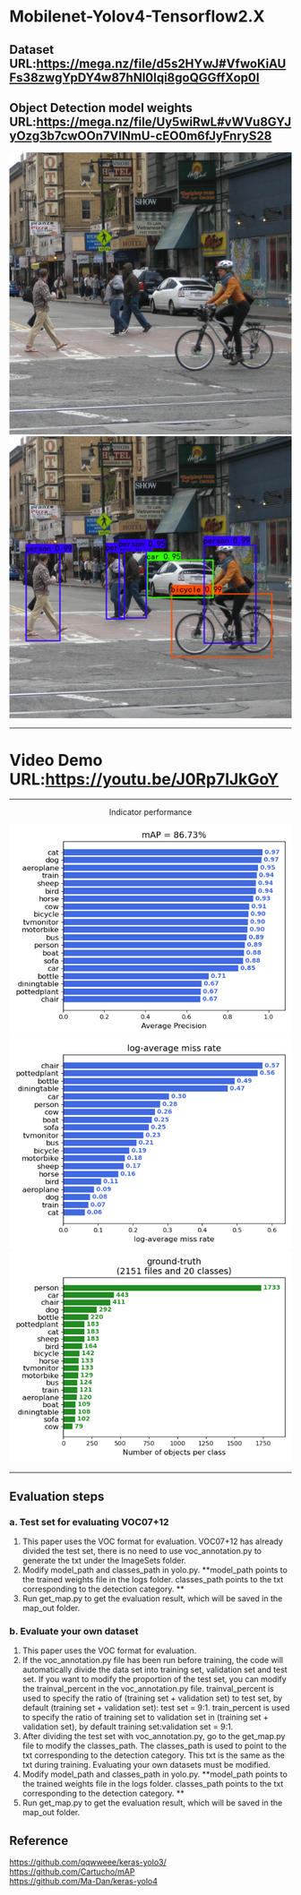 # Mobilenet-Yolov4-Tensorflow2.X
 
Dataset URL:https://mega.nz/file/d5s2HYwJ#VfwoKiAUFs38zwgYpDY4w87hNl0Iqi8goQGGffXop0I
-------------
Object Detection model weights URL:https://mega.nz/file/Uy5wiRwL#vWVu8GYJyOzg3b7cwOOn7VlNmU-cEO0m6fJyFnryS28
-------------

<div align="center">
<img src="https://github.com/Wade0125Studio/Mobilenet-Yolov4-Tensorflow2.X/blob/main/img/street.jpg">
</div>

<div align="center">
<img src="https://github.com/Wade0125Studio/Mobilenet-Yolov4-Tensorflow2.X/blob/main/img_out/street.png">
</div>

------------
# Video Demo URL:https://youtu.be/J0Rp7lJkGoY

------------

<p align="center" >Indicator performance</font></p>

<div align="center">
<img src="https://github.com/Wade0125Studio/Mobilenet-Yolov4-Tensorflow2.X/blob/main/map_out/results/mAP.png">
</div>

<div align="center">
<img src="https://github.com/Wade0125Studio/Mobilenet-Yolov4-Tensorflow2.X/blob/main/map_out/results/lamr.png">
</div>

<div align="center">
<img src="https://github.com/Wade0125Studio/Mobilenet-Yolov4-Tensorflow2.X/blob/main/map_out/results/ground-truth-info.png">
</div>

------------
## Evaluation steps
### a. Test set for evaluating VOC07+12
1. This paper uses the VOC format for evaluation. VOC07+12 has already divided the test set, there is no need to use voc_annotation.py to generate the txt under the ImageSets folder.
2. Modify model_path and classes_path in yolo.py. **model_path points to the trained weights file in the logs folder. classes_path points to the txt corresponding to the detection category. **
3. Run get_map.py to get the evaluation result, which will be saved in the map_out folder.

### b. Evaluate your own dataset
1. This paper uses the VOC format for evaluation.
2. If the voc_annotation.py file has been run before training, the code will automatically divide the data set into training set, validation set and test set. If you want to modify the proportion of the test set, you can modify the trainval_percent in the voc_annotation.py file. trainval_percent is used to specify the ratio of (training set + validation set) to test set, by default (training set + validation set): test set = 9:1. train_percent is used to specify the ratio of training set to validation set in (training set + validation set), by default training set:validation set = 9:1.
3. After dividing the test set with voc_annotation.py, go to the get_map.py file to modify the classes_path. The classes_path is used to point to the txt corresponding to the detection category. This txt is the same as the txt during training. Evaluating your own datasets must be modified.
4. Modify model_path and classes_path in yolo.py. **model_path points to the trained weights file in the logs folder. classes_path points to the txt corresponding to the detection category. **
5. Run get_map.py to get the evaluation result, which will be saved in the map_out folder.

## Reference
https://github.com/qqwweee/keras-yolo3/  
https://github.com/Cartucho/mAP  
https://github.com/Ma-Dan/keras-yolo4  









